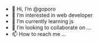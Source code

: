 - 👋 Hi, I’m @goporo
- 👀 I’m interested in web developer
- 🌱 I’m currently learning js
- 💞️ I’m looking to collaborate on ...
- 📫 How to reach me ...

<!---
goporo/goporo is a ✨ special ✨ repository because its `README.md` (this file) appears on your GitHub profile.
You can click the Preview link to take a look at your changes.
--->
